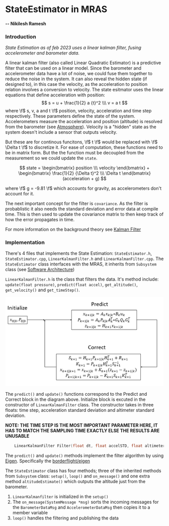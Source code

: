 # StateEstimator in MRAS
#### -- Nikilesh Ramesh

### Introduction
*State Estimation as of feb 2023 uses a linear kalman filter, fusing accelerometer and barometer data.*

A linear kalman filter (also called Linear Quadratic Estimator) is a predictive filter that can be used on a linear model. Since the barometer and accelerometer data have a lot of noise, we could fuse them together to reduce the noise in the system. It can also reveal the hidden state (if designed to), in this case the velocity, as the acceleration to position relation involves a conversion to velocity. The state esitmator uses the linear equations that define acceleration with position:
$$
    s = u + \frac{1}{2} a {t}^2 \\\
    v = a t 
$$
where \f$ s, v, a and t \f$ position, velocity, acceleration and time step respectively. These parameters define the state of the system. Accelerometers measure the acceleration and position (altitude) is resolved from the barometer (see [Atmosphere](https://mras.sunride.space/md_docs_atmosphere_class_guide.html)). Velocity is a "hidden" state as the system doesn't include a sensor that outputs velocity.

But these are for continous funcitons, \f$ t \f$ would be replaced with \f$ \Delta t \f$ to discretize it. For ease of computation, these functions need to be in matrix form. But the the function must be decoupled from the measurement so we could update the `state`. 

$$
    state = \begin{bmatrix} position \\\ velocity \end{bmatrix} + \begin{bmatrix} \frac{1}{2} {\Delta t}^2 \\\ \Delta t \end{bmatrix}  (acceleration + g)
$$

where \f$ g = -9.81 \f$ which accounts for gravity, as accelerometers don't account for it.

The next important concept for the filter is `covariance`. As the filter is probablistic it also needs the standard deviation and error data at compile time. This is then used to update the covariance matrix to then keep track of how the error propagates in time.

For more information on the background theory see [Kalman Filter](https://www.kalmanfilter.net/default.aspx)

### Implementation
There's 4 files that implements the State Estimation: `StateEstimator.h`, `StateEstimator.cpp`, `LinearKalmanFilter.h` and `LinearKalmanFilter.cpp`. The `StateEstimator` class interfaces with the MRAS, it inherits from `Subsystem` class (see [Software Architecture](https://mras.sunride.space/md_docs_software_architecture_overview.html))

`LinearKalmanFilter.h` is the class that filters the data. It's method include: `update(float pressure)`, `predict(float accel)`, `get_altitude()`, `get_velocity()` and `get_timeStep()`. 

![Linear Kalman Filter Loop](docs/images/kalmanloop.png)

The `predict()` and `update()` functions correspond to the Predict and Correct block in the diagram above. Initialize block is excuted in the constructor of `LinearKalmanFilter` class. The constructor takes in three floats: time step, acceleration standard deviation and altimeter standard deviation. 

**NOTE: THE TIME STEP IS THE MOST IMPORTANT PARAMETER HERE, IT HAS TO MATCH THE SAMPLING TIME EXACTLY ELSE THE RESULTS ARE UNUSABLE**

```cpp
    LinearKalmanFilter Filter(float dt, float accelSTD, float altimeterSTD);
``` 

The `predict()` and `update()` methods implement the filter algorithm by using [Eigen](https://eigen.tuxfamily.org/index.php?title=Main_Page). Specifically the [borderflight/eigen](https://github.com/bolderflight/eigen)

The `StateEstimator` class has four methods; three of the inherited methods from `Subsystem` class: `setup()`, `loop()` and `on_message()` and one extra method `altitudeEstimate()` which outputs the altitude just from the barometer. 

1. `LinearKalmanfilter` is initialized in the `setup()` 
2. The `on_message(SystemMessage *msg)` sorts the incoming messages for the `BarometerDataMsg` and `AccelerometerDataMsg` then copies it to a member variable
3. `loop()` handles the filtering and publishing the data

